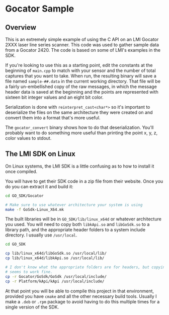 # Gocator Sample

## Overview

This is an extremely simple example of using the C API on an LMI Gocator 2XXX laser line series scanner.  This code was used to gather sample data from a Gocator 2420.  The code is based on some of LMI's examples in the SDK.

If you're looking to use this as a starting point, edit the constants at the beginning of `main.cpp` to match with your
sensor and the number of total captures that you want to take.  When run, the resulting binary will save a file named `sample-##.data` in the current working directory.  That file will be a fairly un-embellished copy of the raw messages, in which the message header data is saved at the beginning and the points are represented with sixteen bit integer values and an eight bit color.

Serialization is done with `reinterpret_cast<char*>` so it's important to deserialize the files on the same architecture they were created on and convert them into a format that's more useful. 

The `gocator_convert` binary shows how to do that deserialization.  You'll probably want to do something more useful than printing the point x, y, z, color values to stdout.

## The LMI SDK on Linux

On Linux systems, the LMI SDK is a little confusing as to how to install it once compiled.

You will have to get their SDK code in a zip file from their website.  Once you do you can extract it and build it:

```bash
cd GO_SDK/Gocator

# Make sure to use whatever architecture your system is using
make -f GoSdk-Linux_X64.mk  
```

The built libraries will be in `GO_SDK/lib/linux_x64d` or whatever architecture you used.  You will need to copy both `libkApi.so` and `libGoSdk.so` to a library path, and the appropriate header folders to a system include directory.  I usually use `/usr/local`.

```bash
cd GO_SDK

cp lib/linux_x64d/libGoSdk.so /usr/local/lib/
cp lib/linux_x64d/libkApi.so /usr/local/lib/

# I don't know what the appropriate folders are for headers, but copying the source folders 
# seems to work fine.
cp -r Gocator/GoSdk/GoSdk /usr/local/include/
cp -r Platform/kApi/kApi /usr/local/include/
```

At that point you will be able to compile this project in that environment, provided you have `cmake` and all the other necessary build tools.  Usually I make a `.deb` or `.rpm` package to avoid having to do this multiple times for a single version of the SDK.
